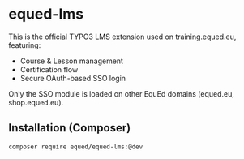# equed-lms

This is the official TYPO3 LMS extension used on training.equed.eu, featuring:
- Course & Lesson management
- Certification flow
- Secure OAuth-based SSO login

Only the SSO module is loaded on other EquEd domains (equed.eu, shop.equed.eu).

## Installation (Composer)

```bash
composer require equed/equed-lms:@dev
